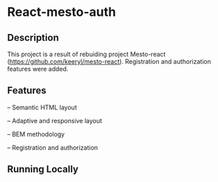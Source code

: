 
# React-mesto-auth

## Description

This project is a result of rebuiding project Mesto-react (https://github.com/keeryl/mesto-react). Registration and authorization features were added.

## Features

– Semantic HTML layout

– Adaptive and responsive layout

– BEM methodology

– Registration and authorization


## Running Locally


